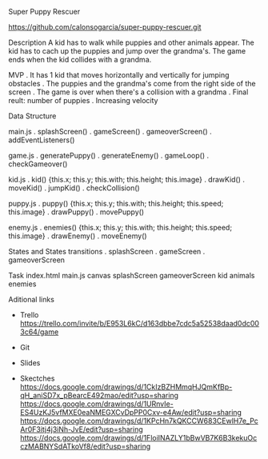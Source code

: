 Super Puppy Rescuer

https://github.com/calonsogarcia/super-puppy-rescuer.git


Description
A kid has to walk while puppies and other animals appear. 
The kid has to cach up the puppies and jump over the grandma's.
The game ends when the kid collides with a grandma.


MVP
. It has 1 kid that moves horizontally and vertically for jumping obstacles
. The puppies and the grandma's come from the right side of the screen
. The game is over when there's a collision with a grandma
. Final reult: number of puppies
. Increasing velocity


Data Structure

main.js
. splashScreen()
. gameScreen()
. gameoverScreen()
. addEventListeners()


game.js
. generatePuppy()
. generateEnemy()
. gameLoop()
. checkGameover()

kid.js
. kid() {this.x; this.y; this.with; this.height; this.image}
. drawKid()
. moveKid()
. jumpKid()
. checkCollision()

puppy.js
. puppy() {this.x; this.y; this.with; this.height; this.speed; this.image}
. drawPuppy()
. movePuppy()

enemy.js
. enemies() {this.x; this.y; this.with; this.height; this.speed; this.image}
. drawEnemy()
. moveEnemy()


States and States transitions
. splashScreen
. gameScreen
. gameoverScreen


Task
index.html
main.js
canvas
splashScreen
gameoverScreen
kid
animals
enemies


Aditional links
- Trello
https://trello.com/invite/b/E953L6kC/d163dbbe7cdc5a52538daad0dc003c64/game

- Git
- Slides

- Skectches
https://docs.google.com/drawings/d/1CkIzBZHMmqHJQmKfBp-qH_aniSD7x_pBearcE492mao/edit?usp=sharing
https://docs.google.com/drawings/d/1URnvIe-ES4UzKJ5vfMXE0eaNMEGXCvDpPP0Cxv-e4Aw/edit?usp=sharing
https://docs.google.com/drawings/d/1KPcHn7kQKCCW683CEwlH7e_PcAr0F3itj4j3iNh-JvE/edit?usp=sharing
https://docs.google.com/drawings/d/1FloiINAZLY1bBwVB7K6B3kekuOcczMABNYSdATkoVf8/edit?usp=sharing